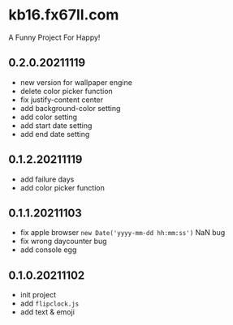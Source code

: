 # kb16.fx67ll.com
A Funny Project For Happy!

## 0.2.0.20211119
* new version for wallpaper engine  
* delete color picker function  
* fix justify-content center  
* add background-color setting  
* add color setting  
* add start date setting  
* add end date setting  

## 0.1.2.20211119  
* add failure days  
* add color picker function  

## 0.1.1.20211103  
* fix apple browser `new Date('yyyy-mm-dd hh:mm:ss')` NaN bug  
* fix wrong daycounter bug  
* add console egg  

## 0.1.0.20211102  
* init project  
* add `flipclock.js`  
* add text & emoji  